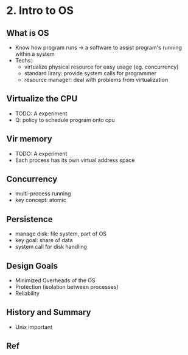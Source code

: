 # 2. Intro to OS

## What is OS
* Know how program runs  -> a software to assist program's running within a system 
* Techs:
	* virtualize physical resource for easy usage (eg. concurrency)
	* standard lirary: provide system calls for programmer
	* resource manager: deal with problems from virtualization

## Virtualize the CPU
* TODO: A experiment
* Q: policy to schedule program onto cpu 

## Vir memory
* TODO: A experiment
* Each process has its own virtual address space

## Concurrency
* multi-process running
* key concept: atomic

## Persistence 
* manage disk: file system, part of OS 
* key goal: share of data
* system call for disk handling

## Design Goals   
* Minimized Overheads of the OS
* Protection (isolation between processes)
* Reliability

## History and Summary
* Unix important



## Ref

